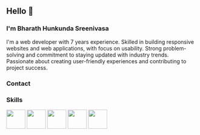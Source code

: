 ## Hello 👋

### I'm Bharath Hunkunda Sreenivasa

I'm a web developer with 7 years experience. Skilled in building responsive websites and web applications, with focus on usability. Strong problem-solving and commitment to staying updated with industry trends. Passionate about creating user-friendly experiences and contributing to project success.

### Contact


### Skills
<img src = "https://raw.githubusercontent.com/Hsbharath/repo-images/master/React.png?token=GHSAT0AAAAAACPV4IR52YETLSN5AM47QS2WZPWUKIA" width = 50 height = 50 /> <img src = "https://raw.githubusercontent.com/Hsbharath/repo-images/master/Angular.png?token=GHSAT0AAAAAACPV4IR5O2TCG7IIATI7EQ4CZPWUGNQ" width = 50 height = 50 /> <img src = "https://raw.githubusercontent.com/Hsbharath/repo-images/master/JavaScript.png?token=GHSAT0AAAAAACPV4IR5U6HQLJMJ2LSPP4EEZPWUG2A" width = 50 height = 50 /> <img src = "https://raw.githubusercontent.com/Hsbharath/repo-images/master/Node.png?token=GHSAT0AAAAAACPV4IR5DICBI6C2D5TMLFOUZPWUHKA" width = 50 height = 50 /> <img src = "https://raw.githubusercontent.com/Hsbharath/repo-images/master/Redux.png?token=GHSAT0AAAAAACPV4IR4S55NUI2IJGOVHKSOZPWUHXQ" width = 50 height = 50 />


<!--
**Hsbharath/hsbharath** is a ✨ _special_ ✨ repository because its `README.md` (this file) appears on your GitHub profile.

Here are some ideas to get you started:

- 🔭 I’m currently working on ...
- 🌱 I’m currently learning ...
- 👯 I’m looking to collaborate on ...
- 🤔 I’m looking for help with ...
- 💬 Ask me about ...
- 📫 How to reach me: ...
- 😄 Pronouns: ...
- ⚡ Fun fact: ...
-->

